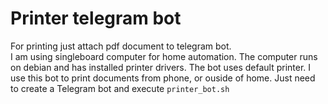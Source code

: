 # Printer telegram bot
For printing just attach pdf document to telegram bot.<br>
I am using singleboard computer for home automation. The computer runs on debian and has installed printer drivers. The bot uses default printer.
I use this bot to print documents from phone, or ouside of home. Just need to create a Telegram bot and execute `printer_bot.sh`
